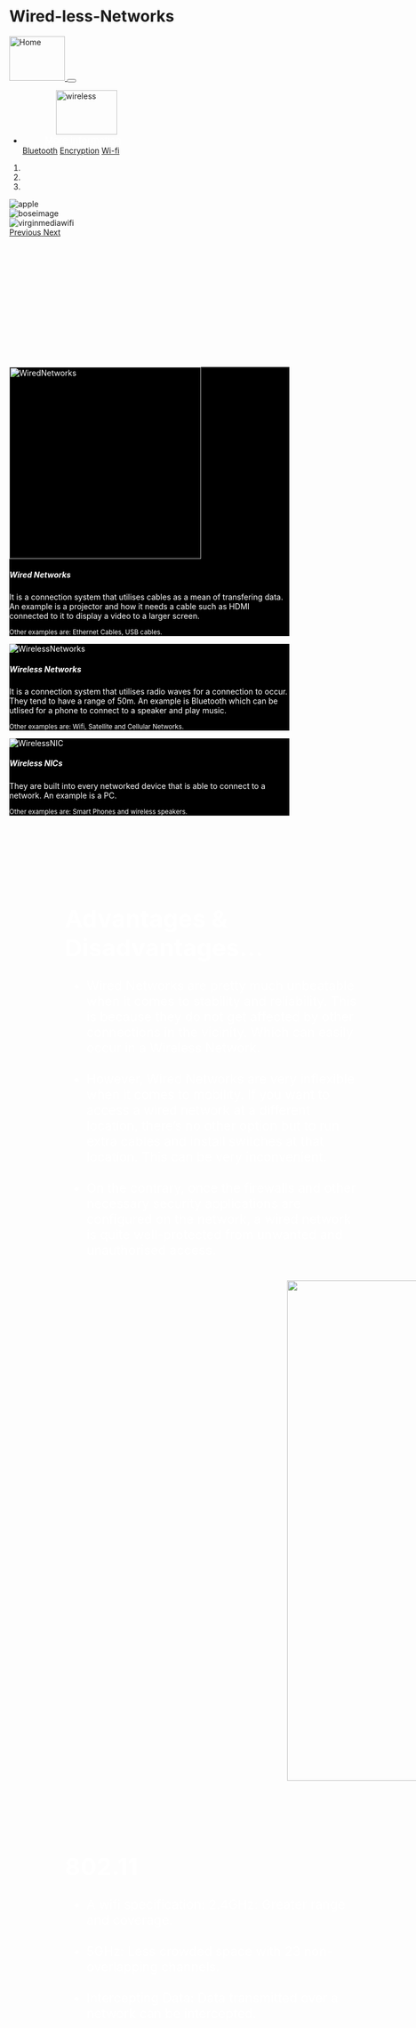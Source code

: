 # Wired-less-Networks

<!DOCTYPE html>
<html>
    <head>
        <title>
            Wireless and Wired Networks 
        </title>
        <link rel="stylesheet" href="home.css">
        <link rel="stylesheet" href="https://cdn.jsdelivr.net/npm/bootstrap@4.3.1/dist/css/bootstrap.min.css" integrity="sha384-ggOyR0iXCbMQv3Xipma34MD+dH/1fQ784/j6cY/iJTQUOhcWr7x9JvoRxT2MZw1T" crossorigin="anonymous">
        <script src="https://code.jquery.com/jquery-3.3.1.slim.min.js" integrity="sha384-q8i/X+965DzO0rT7abK41JStQIAqVgRVzpbzo5smXKp4YfRvH+8abtTE1Pi6jizo" crossorigin="anonymous"></script>
<script src="https://cdn.jsdelivr.net/npm/popper.js@1.14.7/dist/umd/popper.min.js" integrity="sha384-UO2eT0CpHqdSJQ6hJty5KVphtPhzWj9WO1clHTMGa3JDZwrnQq4sF86dIHNDz0W1" crossorigin="anonymous"></script>
<script src="https://cdn.jsdelivr.net/npm/bootstrap@4.3.1/dist/js/bootstrap.min.js" integrity="sha384-JjSmVgyd0p3pXB1rRibZUAYoIIy6OrQ6VrjIEaFf/nJGzIxFDsf4x0xIM+B07jRM" crossorigin="anonymous"></script>
    </head>
    <body>
        <nav class="navbar navbar-expand-lg navbar-dark bg-dark">
          
  <a class="navbar-brand" href="https://techcare.co.uk/article/what-is-a-wired-network" target="_blank">
    <img src="https://logoeps.com/wp-content/uploads/2012/12/wired-logo-vector.png" alt="Home" style="width:100px;height:80px;">
  </a>
  <button class="navbar-toggler" type="button" data-toggle="collapse" data-target="#navbarNavDropdown" aria-controls="navbarNavDropdown" aria-expanded="false" aria-label="Toggle navigation">
    <span class="navbar-toggler-icon"></span>
  </button>
  <div class="collapse navbar-collapse" id="navbarNavDropdown">
    <ul class="navbar-nav">
       <a class="navbar-brand" href="https://www.cisco.com/c/en/us/solutions/small-business/resource-center/networking/wireless-network.html#~introduction" target="_blank">
    <img src="https://clipground.com/images/samsung-white-logo-png-5.png" alt="wireless" style="width:110px;height:80px;margin-left:60px;">
  </a>
      <li class="nav-item dropdown" >
        <a class="nav-link dropdown-toggle" href="#" id="navbarDropdownMenuLink" role="button" data-toggle="dropdown" aria-haspopup="true" aria-expanded="false" style="margin-left:40px;margin-top:27px;color:white;font-size:17px;">
          More information
        </a>
        <div class="dropdown-menu" aria-labelledby="navbarDropdownMenuLink">
          <a class="dropdown-item" href="https://www.businessinsider.com/guides/tech/what-is-bluetooth" target="_blank">Bluetooth</a>
          <a class="dropdown-item" href="https://us.norton.com/blog/privacy/what-is-encryption" target="_blank" >Encryption</a>
          <a class="dropdown-item" href="https://www.broadband.co.uk/broadband/help/wireless-broadband-explained" target="_blank">Wi-fi</a>
        </div>
      </li>
    </ul>
  </div>
</nav>

<div id="carouselExampleIndicators" class="carousel slide" data-ride="carousel">
  <ol class="carousel-indicators">
    <li data-target="#carouselExampleIndicators" data-slide-to="0" class="active"></li>
    <li data-target="#carouselExampleIndicators" data-slide-to="1"></li>
    <li data-target="#carouselExampleIndicators" data-slide-to="2"></li>
  </ol>
  <div class="carousel-inner">
    <div class="carousel-item active">
      <img src="https://www.apple.com/v/airpods/x/images/overview/pro_endframe__e2wscfy18pme_large.jpg" class="d-block w-100" alt="apple">
    </div>
    <div class="carousel-item">
      <img src="https://mir-s3-cdn-cf.behance.net/project_modules/max_1200/24d60b123716209.60f4705856622.jpg" class="d-block w-100" alt="boseimage">
    </div>
    <div class="carousel-item">
      <img src="https://chrisbinou.com/wp-content/uploads/2024/10/2226372-Key-Visual-L-1.jpeg" class="d-block w-100" alt="virginmediawifi">
    </div>
  </div>
  <a class="carousel-control-prev" href="#carouselExampleIndicators" role="button" data-slide="prev">
    <span class="carousel-control-prev-icon" aria-hidden="true"></span>
    <span class="sr-only">Previous</span>
  </a>
  <a class="carousel-control-next" href="#carouselExampleIndicators" role="button" data-slide="next">
    <span class="carousel-control-next-icon" aria-hidden="true"></span>
    <span class="sr-only">Next</span>
  </a>
</div>
<div class="a">
    <br>
    <br>

<div class="card-deck" style="padding-top:200px;">
  <div class="card" style="color:white;background-color:black">
    <img src="https://pointerclicker.com/wp-content/uploads/2021/04/a-projector-projects-the-black-color-735x490.jpg" class="card-img-top" alt="WiredNetworks" style="height:345px;">
    <div class="card-body">
      <h5 class="card-title">Wired Networks</h5>
      <p class="card-text">It is a connection system that utilises cables as a mean of transfering data. An example is a projector and how it needs a cable such as HDMI connected to it to display a video to a larger screen. </p>
      <p class="card-text"><small class="text-muted">Other examples are: Ethernet Cables, USB cables.</small></p>
    </div>
  </div>
  <div class="card" style="color:white;background-color:black">
    <img src="https://images.macrumors.com/t/SmIQxxD8PeNRatir3RFKfqT519g=/3532x/article-new/2023/09/iPhone-16-Side-2-Feature.jpg" class="card-img-top" alt="WirelessNetworks">
    <div class="card-body">
      <h5 class="card-title">Wireless Networks</h5>
      <p class="card-text">It is a connection system that utilises radio waves for a connection to occur. They tend to have a range of 50m. An example is Bluetooth which can be utlised for a phone to connect to a speaker and play music. </p>
      <p class="card-text"><small class="text-muted">Other examples are: Wifi, Satellite and Cellular Networks. </small></p>
    </div>
  </div>
  <div class="card" style="color:white;background-color:black">
    <img src="https://static.vecteezy.com/system/resources/previews/014/703/701/non_2x/communication-and-global-high-speed-wireless-internet-wifi-connection-spider-web-of-network-connections-with-on-a-futuristic-dark-blue-background-vector.jpg" class="card-img-top" alt="WirelessNIC">
    <div class="card-body">
      <h5 class="card-title">Wireless NICs </h5>
      <p class="card-text">They are built into every networked device that is able to connect to a network. An example is a PC.  <p>
      <p class="card-text"><small class="text-muted">Other examples are: Smart Phones and wireless speakers. </small></p>
    </div>
  </div>
</div>
<br>
<br>
<br>
<br>
<br>

<h1 style="color:white;font-size:43px;margin-left:100px;">
  Advantages & Disadvantages...
</h1>

<ul style="color:white;font-size:23px;margin-left:100px;width:500px;">
  <li>
    Wired Networks are pretty much unbeatable when it comes to stability and reliability. This is because they do not get affected by other connections in the vicinity. Which can easily occur in a Wireless Network. 
  </li>
  <br>
  <li>
    However, Wired Networks are very inflexible when it comes to mobility. If you want to access a wired network at a different location, there’s no other option but to run extra cables and install switches at that location. This can be very inconvenient. 
  </li>
<br>
<li>
  On the contrary, once the firewalls and other necessary security applications are configured on the network, a wired network is quite well-protected from unwanted and unauthorised access.
</li>
  <img src="https://static.vecteezy.com/system/resources/previews/021/979/565/large_2x/pros-and-cons-comparison-considering-advantage-and-disadvantage-for-right-decision-thinking-about-best-option-concept-businessman-weighting-up-pros-and-cons-on-seesaw-vector.jpg" style="width:600px;margin-left:800px;margin-top:-800px;">

</ul>

<br>

<img src="https://cbselibrary.com/wp-content/uploads/2021/08/Disadvantages-of-Wireless-Network.png" style="width:900px;margin-left:500px;">
<br>
<br>
<br>
<br>
<br>

<h1 style="color:white;font-size:43px;margin-left:100px;">
  802.11
</h1>
<ul style="color:white;font-size:23px;margin-left:100px;width:500px;">
  <li>
    A wifi specification: 2.4GHz: Greater range and coverage.

  </li>
  <br>
  <li>
    5GHz: Less crowded space with 23 non-overlapping channels.
  </li>
  <br>
  <li>
     Intercepting Data: Data transmitted over a network can be intercepted.
  </li>
</ul>
<img src="https://th.bing.com/th/id/OIP.WD5i4KrlfV4BZmE2FZYdlwHaE8?rs=1&pid=ImgDetMain" style="width:600px;margin-left:900px;margin-top:-350px;">

<iframe width="492" height="874" src="https://www.youtube.com/embed/PoAD_LI2ois" title="Network Hardware - GCSE &amp; A Level Computer Science #gcsecomputerscience #computerscience #alevel" frameborder="0" allow="accelerometer; autoplay; clipboard-write; encrypted-media; gyroscope; picture-in-picture; web-share" referrerpolicy="strict-origin-when-cross-origin" allowfullscreen style="width:100%;margin-top:600px;"></iframe>

<footer style="color:white;text-align:center;padding-top:50px;">
  <marquee>So here is a quiz for you to do now... <a href="https://form.jotform.com/251543806851358">https://form.jotform.com/251543806851358</a></marquee>

</footer>
</div>


    </body>
</html>
